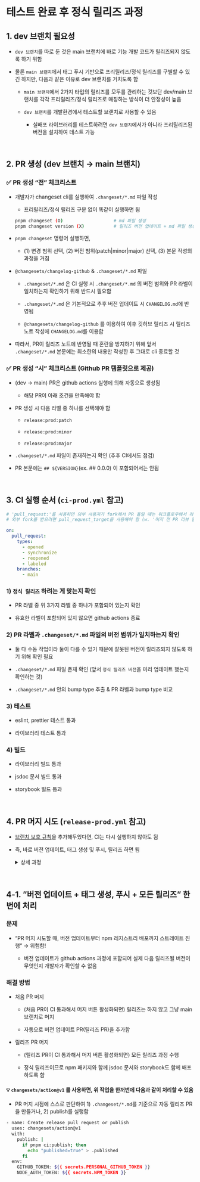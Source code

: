 # 테스트 완료 후 정식 릴리즈 과정

## 1. dev 브랜치 필요성

- `dev 브랜치`를 따로 둔 것은 main 브랜치에 바로 기능 개발 코드가 릴리즈되지 않도록 하기 위함

- 물론 `main 브랜치`에서 태그 푸시 기반으로 프리릴리즈/정식 릴리즈를 구별할 수 있긴 하지만, 다음과 같은 이유로 dev 브랜치를 거치도록 함

  - `main 브랜치`에서 2가지 타입의 릴리즈를 모두를 관리하는 것보단 dev/main 브랜치를 각각 프리릴리즈/정식 릴리즈로 매칭하는 방식이 더 안정성이 높음

  - `dev 브랜치`를 개발환경에서 테스트할 브랜치로 사용할 수 있음

    - 실배포 라이브러리를 테스트하려면 `dev 브랜치`에서가 아니라 프리릴리즈된 버전을 설치하여 테스트 가능

<br />

## 2. PR 생성 (dev 브랜치 → main 브랜치)

<aside>

### ✅ PR 생성 “전” 체크리스트

- 개발자가 changeset cli를 실행하여 `.changeset/*.md` 파일 작성

  - 프리릴리즈/정식 릴리즈 구분 없이 똑같이 실행하면 됨

  ```bash
  pnpm changeset (O)                   # md 파일 생성
  pnpm changeset version (X)           # 릴리즈 버전 업데이트 + md 파일 생성
  ```

- `pnpm changeset` 명령어 실행하면,

  - (1) 변경 범위 선택, (2) 버전 범위(patch|minor|major) 선택, (3) 본문 작성의 과정을 거침

- `@changesets/changelog-github` & `.changeset/*.md` 파일

  - `.changeset/*.md` 은 CI 실행 시 `.changeset/*.md` 의 버전 범위와 PR 라벨이 일치하는지 확인하기 위해 반드시 필요함

  - `.changeset/*.md` 은 기본적으로 추후 버전 업데이트 시 `CHANGELOG.md`에 반영됨

  - `@changesets/changelog-github` 를 이용하여 이후 깃허브 릴리즈 시 릴리즈 노트 작성에 `CHANGELOG.md`를 이용함

- 따라서, PR이 릴리즈 노트에 반영될 때 혼란을 방지하기 위해 앞서 `.changeset/*.md` 본문에는 최소한의 내용만 작성한 후 그대로 cli 종료할 것

</aside>

<aside>

### ✅ PR 생성 “시” 체크리스트 (Github PR 템플릿으로 제공)

- (dev -> main) PR은 github actions 실행에 의해 자동으로 생성됨

  - 해당 PR이 아래 조건을 만족해야 함

- PR 생성 시 다음 라벨 중 하나를 선택해야 함

  - `release:prod:patch`

  - `release:prod:minor`

  - `release:prod:major`

- `.changeset/*.md` 파일이 존재하는지 확인 (추후 CI에서도 점검)

- PR 본문에는 `## ${VERSION}`(ex. ## 0.0.0) 이 포함되어서는 안됨

</aside>

<br />

## 3. CI 실행 순서 (`ci-prod.yml` 참고)

```yaml
# 'pull_request:'를 사용하면 외부 사용자가 fork해서 PR 올릴 때는 워크플로우에서 라벨 못 가져옴
# 외부 fork를 받으려면 pull_request_target을 사용해야 함 (w. '머지 전 PR 리뷰 필수' 브랜치 룰 추가)

on:
  pull_request:
    types:
      - opened
      - synchronize
      - reopened
      - labeled
    branches:
      - main
```

### 1) `정식 릴리즈` 하려는 게 맞는지 확인

- PR 라벨 중 위 3가지 라벨 중 하나가 포함되어 있는지 확인

- 유효한 라벨이 포함되어 있지 않으면 github actions 종료

### 2) PR 라벨과 `.changeset/*.md` 파일의 버전 범위가 일치하는지 확인

- 둘 다 수동 작업이라 둘이 다를 수 있기 때문에 잘못된 버전이 릴리즈되지 않도록 하기 위해 확인 필요

- `.changeset/*.md` 파일 존재 확인 (앞서 `정식 릴리즈 버전`을 미리 업데이트 했는지 확인하는 것)

- `.changeset/*.md` 안의 bump type 추출 & PR 라벨과 bump type 비교

### 3) 테스트

- eslint, prettier 테스트 통과

- 라이브러리 테스트 통과

### 4) 빌드

- 라이브러리 빌드 통과

- jsdoc 문서 빌드 통과

- storybook 빌드 통과

<br />

## 4. PR 머지 시도 (`release-prod.yml` 참고)

- [브랜치 보호 규칙](./cicd.md#3-github-브랜치-보호-및-병합-조건-설정)을 추가해두었다면, CI는 다시 실행하지 않아도 됨

- 즉, 바로 버전 업데이트, 태그 생성 및 푸시, 릴리즈 하면 됨

  <details>
    <summary>상세 과정</summary>

    - 버전 업데이트

      - package.json에서 버전 업데이트

      - `.changeset/*.md`가 `CHANGELOG.md`에 반영되고, `.changeset/*.md` 삭제됨

      ```bash
      pnpm changeset pre exit              # 프리릴리즈 모드 종료 (현재 프리릴리즈 모드일 때만 실행)
      pnpm changeset version               # 정식 릴리즈 버전 업데이트
      ```

    - 태그 생성 및 푸시

      ```bash
      - name: Tag version
        run: |
          TAG="v$(jq -r .version < ./packages/your-pkg/package.json)"
          git tag $TAG
          git push origin $TAG
      ```

    - npm 레지스트리 배포

      ```bash
      pnpm changeset publish               # 정식 릴리즈
      ```

    - Github에 릴리즈

      - `CHANGELOG.md` 내용을 가져와서 릴리즈 노트 구성

    - jsdoc 문서 정적 배포

    - storybook 정적 배포
  </details>

<aside>

<br />

## 4-1. ”버전 업데이트 + 태그 생성, 푸시 + 모든 릴리즈” 한번에 처리

### 문제

- “PR 머지 시도할 때, 버전 업데이트부터 npm 레지스트리 배포까지 스트레이트 진행” → 위험함!

  - 버전 업데이트가 github actions 과정에 포함되어 실제 다음 릴리즈될 버전이 무엇인지 개발자가 확인할 수 없음

### 해결 방법

- 처음 PR 머지

  - (처음 PR이 CI 통과해서 머지 버튼 활성화되면) 릴리즈는 하지 않고 그냥 main 브랜치로 머지

  - 자동으로 버전 업데이트 PR(릴리즈 PR)을 추가함

- 릴리즈 PR 머지

  - (릴리즈 PR이 CI 통과해서 머지 버튼 활성화되면) 모든 릴리즈 과정 수행

  - 정식 릴리즈이므로 npm 패키지와 함께 jsdoc 문서와 storybook도 함께 배포하도록 함

#### 💡 `changesets/action@v1` 를 사용하면, 위 작업을 한꺼번에 다음과 같이 처리할 수 있음

  - PR 머지 시점에 스스로 판단하여 1) `.changeset/*.md`를 기준으로 자동 릴리즈 PR을 만들거나, 2) publish를 실행함

  ```bash
  - name: Create release pull request or publish
    uses: changesets/action@v1
    with:
      publish: |
        if pnpm ci:publish; then
          echo "published=true" > .published
        fi
    env:
      GITHUB_TOKEN: ${{ secrets.PERSONAL_GITHUB_TOKEN }}
      NODE_AUTH_TOKEN: ${{ secrets.NPM_TOKEN }}
  ```
</aside>
